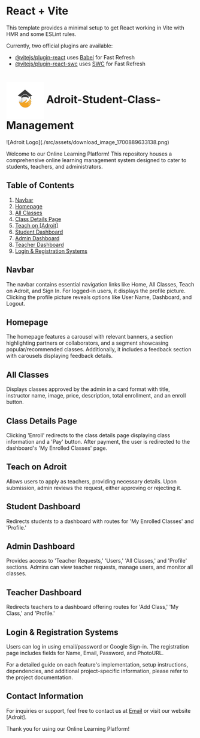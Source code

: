 # React + Vite

This template provides a minimal setup to get React working in Vite with HMR and some ESLint rules.

Currently, two official plugins are available:

- [@vitejs/plugin-react](https://github.com/vitejs/vite-plugin-react/blob/main/packages/plugin-react/README.md) uses [Babel](https://babeljs.io/) for Fast Refresh
- [@vitejs/plugin-react-swc](https://github.com/vitejs/vite-plugin-react-swc) uses [SWC](https://swc.rs/) for Fast Refresh

<h1>
    <img src="./src/assets/download_image_1700889633138.png" alt="Adroit Logo" width="100" height="100" style="vertical-align: middle;">
    Adroit-Student-Class-Management
</h1>
![Adroit Logo](./src/assets/download_image_1700889633138.png)

Welcome to our Online Learning Platform! This repository houses a comprehensive online learning management system designed to cater to students, teachers, and administrators.

## Table of Contents

1. [Navbar](#navbar)
2. [Homepage](#homepage)
3. [All Classes](#all-classes)
4. [Class Details Page](#class-details-page)
5. [Teach on [Adroit]](#teach-on-Adroit)
6. [Student Dashboard](#student-dashboard)
7. [Admin Dashboard](#admin-dashboard)
8. [Teacher Dashboard](#teacher-dashboard)
9. [Login & Registration Systems](#login--registration-systems)

## Navbar

The navbar contains essential navigation links like Home, All Classes, Teach on Adroit, and Sign In. For logged-in users, it displays the profile picture. Clicking the profile picture reveals options like User Name, Dashboard, and Logout.

## Homepage

The homepage features a carousel with relevant banners, a section highlighting partners or collaborators, and a segment showcasing popular/recommended classes. Additionally, it includes a feedback section with carousels displaying feedback details.

## All Classes

Displays classes approved by the admin in a card format with title, instructor name, image, price, description, total enrollment, and an enroll button.

## Class Details Page

Clicking 'Enroll' redirects to the class details page displaying class information and a 'Pay' button. After payment, the user is redirected to the dashboard's 'My Enrolled Classes' page.

## Teach on Adroit

Allows users to apply as teachers, providing necessary details. Upon submission, admin reviews the request, either approving or rejecting it.

## Student Dashboard

Redirects students to a dashboard with routes for 'My Enrolled Classes' and 'Profile.'

## Admin Dashboard

Provides access to 'Teacher Requests,' 'Users,' 'All Classes,' and 'Profile' sections. Admins can view teacher requests, manage users, and monitor all classes.

## Teacher Dashboard

Redirects teachers to a dashboard offering routes for 'Add Class,' 'My Class,' and 'Profile.'

## Login & Registration Systems

Users can log in using email/password or Google Sign-in. The registration page includes fields for Name, Email, Password, and PhotoURL.

For a detailed guide on each feature's implementation, setup instructions, dependencies, and additional project-specific information, please refer to the project documentation.

## Contact Information

For inquiries or support, feel free to contact us at [Email](mailto:Adroit@example.com) or visit our website [Adroit].

Thank you for using our Online Learning Platform!
